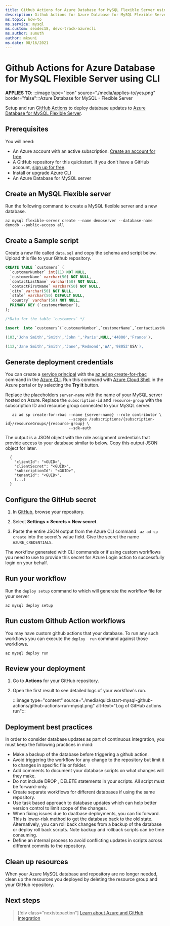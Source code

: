 ```yaml
---
title: Github Actions for Azure Database for MySQL Flexible Server using CLI
description: Github Actions for Azure Database for MySQL Flexible Server using CLI
ms.topic: how-to
ms.service: mysql
ms.custom: seodec18, devx-track-azurecli
ms.author: sumuth
author: mksuni
ms.date: 08/16/2021
---
```


# Github Actions for Azure Database for MySQL Flexible Server using CLI

**APPLIES TO**: :::image type="icon" source="./media/applies-to/yes.png" border="false":::Azure Database for MySQL - Flexible Server

Setup and run [GitHub Actions](https://docs.github.com/en/actions) to deploy database updates to [Azure Database for MySQL Flexible Server](https://azure.microsoft.com/services/mysql/).


## Prerequisites

You will need: 
- An Azure account with an active subscription. [Create an account for free](https://azure.microsoft.com/free/?WT.mc_id=A261C142F).
- A GitHub repository for this quickstart. If you don't have a GitHub account, [sign up for free](https://github.com/join).  
- Install or upgrade Azure CLI
- An Azure Database for MySQL server 


## Create an MySQL Flexible server 

Run the following command to create a MySQL flexible server and a new database. 

```azurecli
az mysql flexible-server create --name demoserver --database-name demodb --public-access all
```


## Create a Sample script 
Create a new file called `data.sql` and copy the schema and script below.  Upload this file to your Github repository. 

```sql
CREATE TABLE `customers` (
  `customerNumber` int(11) NOT NULL,
  `customerName` varchar(50) NOT NULL,
  `contactLastName` varchar(50) NOT NULL,
  `contactFirstName` varchar(50) NOT NULL,
  `city` varchar(50) NOT NULL,
  `state` varchar(50) DEFAULT NULL,
  `country` varchar(50) NOT NULL,
  PRIMARY KEY (`customerNumber`),
);

/*Data for the table `customers` */

insert  into `customers`(`customerNumber`,`customerName`,`contactLastName`,`contactFirstName`,`city`,`state`,`postalCode`,`country`) values 

(103,'John Smith','Smith','John ','Paris',NULL,'44000','France'),

(112,'Jane Smith','Smith','Jane','Redmond','WA','98052'USA'),
```

## Generate deployment credentials

You can create a [service principal](../active-directory/develop/app-objects-and-service-principals.md) with the [az ad sp create-for-rbac](/cli/azure/ad/sp#az_ad_sp_create_for_rbac&preserve-view=true) command in the [Azure CLI](/cli/azure/). Run this command with [Azure Cloud Shell](https://shell.azure.com/) in the Azure portal or by selecting the **Try it** button.

Replace the placeholders `server-name` with the name of your MySQL server hosted on Azure. Replace the `subscription-id` and `resource-group` with the subscription ID and resource group connected to your MySQL server.  

```azurecli-interactive
   az ad sp create-for-rbac --name {server-name} --role contributor \
                            --scopes /subscriptions/{subscription-id}/resourceGroups/{resource-group} \
                            --sdk-auth
```

The output is a JSON object with the role assignment credentials that provide access to your database similar to below. Copy this output JSON object for later.

```output 
  {
    "clientId": "<GUID>",
    "clientSecret": "<GUID>",
    "subscriptionId": "<GUID>",
    "tenantId": "<GUID>",
    (...)
  }
```

## Configure the GitHub secret

1. In [GitHub](https://github.com/), browse your repository.

2. Select **Settings > Secrets > New secret**.

3. Paste the entire JSON output from the Azure CLI command ``` az ad sp create``` into the secret's value field. Give the secret the name `AZURE_CREDENTIALS`. 

The workflow generated with CLI commands or if using custom workflows you need to use to provide this secret for Azure Login action to successfully login on your behalf.


## Run your workflow

Run the ```deploy setup``` command to which will generate the workflow file for your server 

```azurecli 
az mysql deploy setup 
```


## Run custom Github Action workflows 

You may have custom github actions that your database. To run any such workflows you can execute the ```deploy  run``` command against those workflows. 

```azurecli 
az mysql deploy run
```


## Review your deployment

1. Go to **Actions** for your GitHub repository. 

2. Open the first result to see detailed logs of your workflow's run. 
 
    :::image type="content" source="./media/quickstart-mysql-github-actions/github-actions-run-mysql.png" alt-text="Log of GitHub actions run":::


## Deployment best practices 

In order to consider database updates as part of continuous integration, you must keep the following practices in mind:

- Make a backup of the database before triggering a github action. 
- Avoid triggering the workflow for any change to the repository but limit it to changes in specific file or folder. 
- Add comments to document your database scripts on what changes will they make. 
- Do not include DROP , DELETE statements in your scripts.  All script must be forward-only. 
- Create separate workflows for different databases if using the same repository.
- Use task based approach to database updates which can help better version control to limit scope of the changes. 
- When fixing issues due to daatbase deployments, you can fix forward. This is lower-risk method to get the database back to the old state.  Alternatively, you can roll back changes from a backup of the database or deploy roll back scripts. Note backup and rollback scripts can be time consuming. 
- Define an internal  process to avoid conflicting updates in scripts across different commits to the repository. 

## Clean up resources

When your Azure MySQL database and repository are no longer needed, clean up the resources you deployed by deleting the resource group and your GitHub repository. 

## Next steps

> [!div class="nextstepaction"]
> [Learn about Azure and GitHub integration](/azure/developer/github/)
  
 




